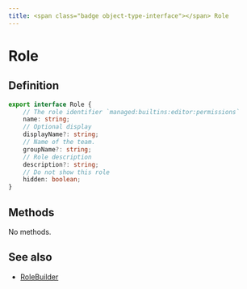 ```yaml
---
title: <span class="badge object-type-interface"></span> Role
---
```

# <span class="badge object-type-interface"></span> Role

## Definition

```typescript
export interface Role {
	// The role identifier `managed:builtins:editor:permissions`
	name: string;
	// Optional display
	displayName?: string;
	// Name of the team.
	groupName?: string;
	// Role description
	description?: string;
	// Do not show this role
	hidden: boolean;
}

```
## Methods

No methods.
## See also

 * <span class="badge builder"></span> [RoleBuilder](./builder-RoleBuilder.md)
